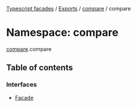 [Typescript facades](../index.md) / [Exports](../modules.md) / [compare](compare.md) / compare

# Namespace: compare

[compare](compare.md).compare

## Table of contents

### Interfaces

- [Facade](../interfaces/compare.compare-1.Facade.md)
